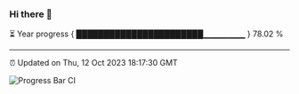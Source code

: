 ### Hi there 👋

⏳ Year progress { ███████████████████████▁▁▁▁▁▁▁ } 78.02 %

---

⏰ Updated on Thu, 12 Oct 2023 18:17:30 GMT

![Progress Bar CI](https://github.com/liununu/liununu/workflows/Progress%20Bar%20CI/badge.svg)
